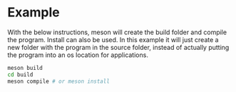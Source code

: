 # Example

With the below instructions, meson will create the build folder and compile the program.
Install can also be used. In this example it will just create a new folder with the program in the source folder, instead of actually putting the program into an os location for applications.

```bash
meson build
cd build
meson compile # or meson install
```
